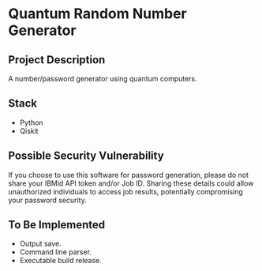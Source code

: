 # Quantum Random Number Generator 

## Project Description

A number/password generator using quantum computers.

## Stack

* Python
* Qiskit

## Possible Security Vulnerability

If you choose to use this software for password generation, please do not share your IBMid API token and/or Job ID.
Sharing these details could allow unauthorized individuals to access job results, potentially compromising your password security.

## To Be Implemented

* Output save.
* Command line parser.
* Executable build release.